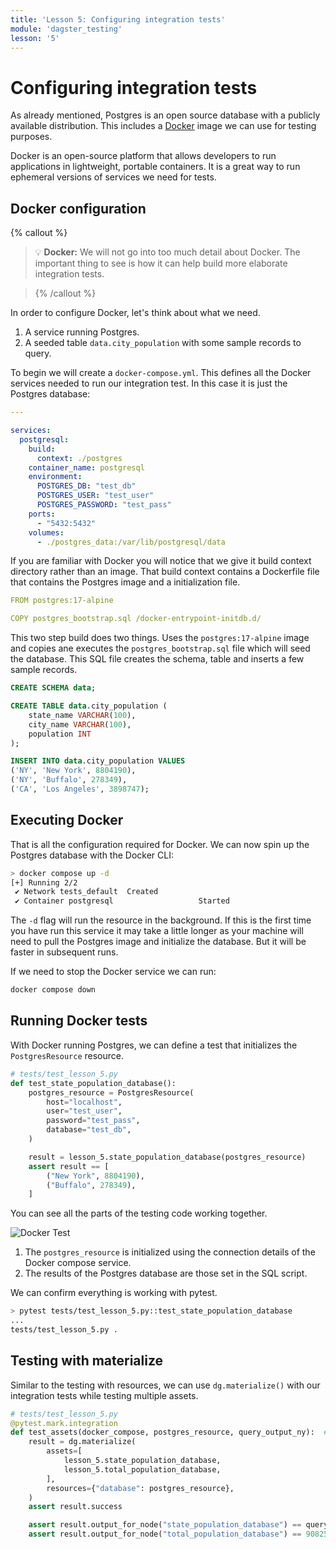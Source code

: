 ```yaml
---
title: 'Lesson 5: Configuring integration tests'
module: 'dagster_testing'
lesson: '5'
---
```


# Configuring integration tests

As already mentioned, Postgres is an open source database with a publicly available distribution. This includes a [Docker](https://www.docker.com/) image we can use for testing purposes.

Docker is an open-source platform that allows developers to run applications in lightweight, portable containers. It is a great way to run ephemeral versions of services we need for tests.

## Docker configuration

{% callout %}

> 💡 **Docker:** We will not go into too much detail about Docker. The important thing to see is how it can help build more elaborate integration tests.

> {% /callout %}

In order to configure Docker, let's think about what we need.

1. A service running Postgres.
2. A seeded table `data.city_population` with some sample records to query.

To begin we will create a `docker-compose.yml`. This defines all the Docker services needed to run our integration test. In this case it is just the Postgres database:

```yaml
---

services:
  postgresql:
    build:
      context: ./postgres
    container_name: postgresql
    environment:
      POSTGRES_DB: "test_db"
      POSTGRES_USER: "test_user"
      POSTGRES_PASSWORD: "test_pass"
    ports:
      - "5432:5432"
    volumes:
      - ./postgres_data:/var/lib/postgresql/data
```

If you are familiar with Docker you will notice that we give it build context directory rather than an image. That build context contains a Dockerfile file that contains the Postgres image and a initialization file.

```yaml
FROM postgres:17-alpine

COPY postgres_bootstrap.sql /docker-entrypoint-initdb.d/
```

This two step build does two things. Uses the `postgres:17-alpine` image and copies ane executes the `postgres_bootstrap.sql` file which will seed the database. This SQL file creates the schema, table and inserts a few sample records.

```sql
CREATE SCHEMA data;

CREATE TABLE data.city_population (
    state_name VARCHAR(100),
    city_name VARCHAR(100),
    population INT
);

INSERT INTO data.city_population VALUES
('NY', 'New York', 8804190),
('NY', 'Buffalo', 278349),
('CA', 'Los Angeles', 3898747);
```

## Executing Docker

That is all the configuration required for Docker. We can now spin up the Postgres database with the Docker CLI:

```bash 
> docker compose up -d
[+] Running 2/2
 ✔ Network tests_default  Created                                                   0.0s
 ✔ Container postgresql                   Started                                                   0.2s
```

The `-d` flag will run the resource in the background. If this is the first time you have run this service it may take a little longer as your machine will need to pull the Postgres image and initialize the database. But it will be faster in subsequent runs.

If we need to stop the Docker service we can run:

```bash
docker compose down
```

## Running Docker tests

With Docker running Postgres, we can define a test that initializes the `PostgresResource` resource.

```python
# tests/test_lesson_5.py
def test_state_population_database():
    postgres_resource = PostgresResource(
        host="localhost",
        user="test_user",
        password="test_pass",
        database="test_db",
    )

    result = lesson_5.state_population_database(postgres_resource)
    assert result == [
        ("New York", 8804190),
        ("Buffalo", 278349),
    ]
```

You can see all the parts of the testing code working together.

![Docker Test](/images/dagster-testing/lesson-5/docker-test.png)

1. The `postgres_resource` is initialized using the connection details of the Docker compose service.
2. The results of the Postgres database are those set in the SQL script.

We can confirm everything is working with pytest.

```bash
> pytest tests/test_lesson_5.py::test_state_population_database
...
tests/test_lesson_5.py .                                                          [100%]
```

## Testing with materialize

Similar to the testing with resources, we can use `dg.materialize()` with our integration tests while testing multiple assets.

```python
# tests/test_lesson_5.py
@pytest.mark.integration
def test_assets(docker_compose, postgres_resource, query_output_ny):  # noqa: F811
    result = dg.materialize(
        assets=[
            lesson_5.state_population_database,
            lesson_5.total_population_database,
        ],
        resources={"database": postgres_resource},
    )
    assert result.success

    assert result.output_for_node("state_population_database") == query_output_ny
    assert result.output_for_node("total_population_database") == 9082539
```